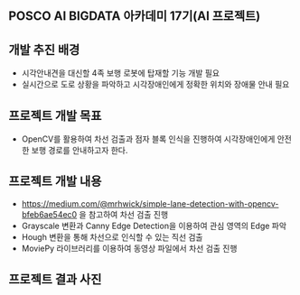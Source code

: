 ## POSCO AI BIGDATA 아카데미 17기(AI 프로젝트)
## 개발 추진 배경
* 시각안내견을 대신할 4족 보행 로봇에 탑재할 기능 개발 필요
* 실시간으로 도로 상황을 파악하고 시각장애인에게 정확한 위치와 장애물 안내 필요

## 프로젝트 개발 목표
* OpenCV를 활용하여 차선 검출과 점자 블록 인식을 진행하여 시각장애인에게 안전한 보행 경로를 안내하고자 한다.

## 프로젝트 개발 내용
* https://medium.com/@mrhwick/simple-lane-detection-with-opencv-bfeb6ae54ec0 을 참고하여 차선 검출 진행
* Grayscale 변환과 Canny Edge Detection을 이용하여 관심 영역의 Edge 파악
* Hough 변환을 통해 차선으로 인식할 수 있는 직선 검출
* MoviePy 라이브러리를 이용하여 동영상 파일에서 차선 검출 진행

## 프로젝트 결과 사진


